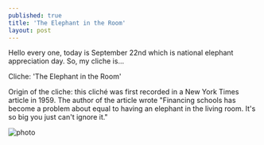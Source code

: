 ```yaml
---
published: true
title: 'The Elephant in the Room'
layout: post
---
```

Hello every one, today is September 22nd which is national elephant appreciation day. So, my cliche is...

Cliche: 'The Elephant in the Room'

Origin of the cliche: this cliché was first recorded in a New York Times article in 1959. The author of the article wrote "Financing schools has become a problem about equal to having an elephant in the living room. It's so big you just can't ignore it."

![photo](http://res.cloudinary.com/dijs-design/image/upload/v1449355596/zoo012_bexmpt.jpg)